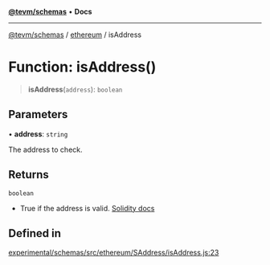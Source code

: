 [**@tevm/schemas**](../../README.md) • **Docs**

***

[@tevm/schemas](../../modules.md) / [ethereum](../README.md) / isAddress

# Function: isAddress()

> **isAddress**(`address`): `boolean`

## Parameters

• **address**: `string`

The address to check.

## Returns

`boolean`

- True if the address is valid.
[Solidity docs](https://docs.soliditylang.org/en/latest/types.html#address)

## Defined in

[experimental/schemas/src/ethereum/SAddress/isAddress.js:23](https://github.com/evmts/tevm-monorepo/blob/main/experimental/schemas/src/ethereum/SAddress/isAddress.js#L23)
